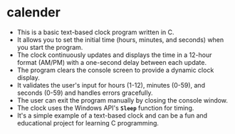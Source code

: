 # calender
- This is a basic text-based clock program written in C.
- It allows you to set the initial time (hours, minutes, and seconds) when you start the program.
- The clock continuously updates and displays the time in a 12-hour format (AM/PM) with a one-second delay between each update.
- The program clears the console screen to provide a dynamic clock display.
- It validates the user's input for hours (1-12), minutes (0-59), and seconds (0-59) and handles errors gracefully.
- The user can exit the program manually by closing the console window.
- The clock uses the Windows API's **`Sleep`** function for timing.
- It's a simple example of a text-based clock and can be a fun and educational project for learning C programming.
